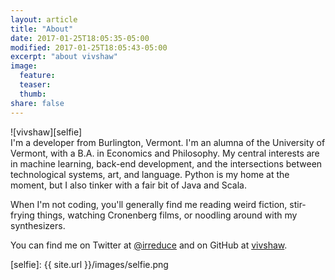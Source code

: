 ```yaml
---
layout: article
title: "About"
date: 2017-01-25T18:05:35-05:00
modified: 2017-01-25T18:05:43-05:00
excerpt: "about vivshaw"
image:
  feature:
  teaser:
  thumb:
share: false
---
```


<div class="pull-right" markdown="span">
![vivshaw][selfie]
</div>
I'm a developer from Burlington, Vermont. I'm an alumna of the University of Vermont, with a B.A. in Economics and Philosophy. My central interests are in machine learning, back-end development, and the intersections between technological systems, art, and language. Python is my home at the moment, but I also tinker with a fair bit of Java and Scala.

When I'm not coding, you'll generally find me reading weird fiction, stir-frying things, watching Cronenberg films, or noodling around with my synthesizers.

You can find me on Twitter at [@irreduce](https://twitter.com/irreduce) and on GitHub at [vivshaw](https://github.com/vivshaw).

[selfie]: {{ site.url }}/images/selfie.png